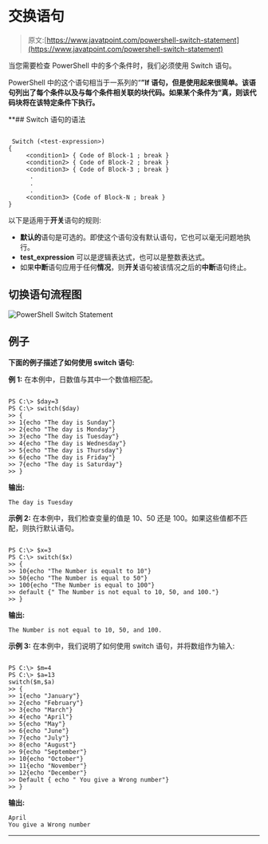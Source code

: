 # 交换语句

> 原文:[https://www.javatpoint.com/powershell-switch-statement](https://www.javatpoint.com/powershell-switch-statement)

当您需要检查 PowerShell 中的多个条件时，我们必须使用 Switch 语句。

PowerShell 中的这个语句相当于一系列的“**”If 语句，但是使用起来很简单。该语句列出了每个条件以及与每个条件相关联的块代码。如果某个条件为“**真**，则该代码块将在该特定条件下执行。**

 **## Switch 语句的语法

```

 Switch (<test-expression>)
{
     <condition1> { Code of Block-1 ; break }
     <condition2> { Code of Block-2 ; break }
     <condition3> { Code of Block-3 ; break }
      .
      .
      .
     <condition3> {Code of Block-N ; break }
}

```

以下是适用于**开关**语句的规则:

*   **默认的**语句是可选的。即使这个语句没有默认语句，它也可以毫无问题地执行。
*   **test_expression** 可以是逻辑表达式，也可以是整数表达式。
*   如果**中断**语句应用于任何**情况**，则**开关**语句被该情况之后的**中断**语句终止。

## 切换语句流程图

![PowerShell Switch Statement](../Images/8bf0e61b7afecb05aeb3ca57d3163010.png)

## 例子

**下面的例子描述了如何使用 switch 语句:**

**例 1:** 在本例中，日数值与其中一个数值相匹配。

```

PS C:\> $day=3
PS C:\> switch($day)
>> {
>> 1{echo "The day is Sunday"}
>> 2{echo "The day is Monday"}
>> 3{echo "The day is Tuesday"}
>> 4{echo "The day is Wednesday"}
>> 5{echo "The day is Thursday"}
>> 6{echo "The day is Friday"}
>> 7{echo "The day is Saturday"}
>> }

```

**输出:**

```
The day is Tuesday

```

**示例 2:** 在本例中，我们检查变量的值是 10、50 还是 100。如果这些值都不匹配，则执行默认语句。

```

PS C:\> $x=3
PS C:\> switch($x)
>> {
>> 10{echo "The Number is equalt to 10"}
>> 50{echo "The Number is equal to 50"}
>> 100{echo "The Number is equal to 100"}
>> default {" The Number is not equal to 10, 50, and 100."}
>> }

```

**输出:**

```
The Number is not equal to 10, 50, and 100.

```

**示例 3:** 在本例中，我们说明了如何使用 switch 语句，并将数组作为输入:

```

PS C:\> $m=4
PS C:\> $a=13
switch($m,$a)
>> {
>> 1{echo "January"}
>> 2{echo "February"}
>> 3{echo "March"}
>> 4{echo "April"}
>> 5{echo "May"}
>> 6{echo "June"}
>> 7{echo "July"}
>> 8{echo "August"}
>> 9{echo "September"}
>> 10{echo "October"}
>> 11{echo "November"}
>> 12{echo "December"}
>> Default { echo " You give a Wrong number"}
>> }

```

**输出:**

```
April
You give a Wrong number

```

* * ***